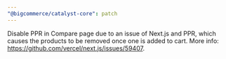 ```yaml
---
"@bigcommerce/catalyst-core": patch
---
```


Disable PPR in Compare page due to an issue of Next.js and PPR, which causes the products to be removed once one is added to cart. More info: https://github.com/vercel/next.js/issues/59407.
